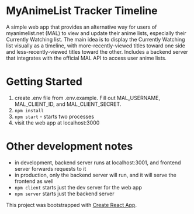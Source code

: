 # MyAnimeList Tracker Timeline
A simple web app that provides an alternative way for users of myanimelist.net (MAL) to view and
update their anime lists, especially their Currently Watching list.
The main idea is to display the Currently Watching list visually as a timeline, with more-recently-viewed
titles toward one side and less-recently-viewed titles toward the other.
Includes a backend server that integrates with the official MAL API to access user anime lists.

# Getting Started
1. create .env file from .env.example. Fill out MAL_USERNAME, MAL_CLIENT_ID, and MAL_CLIENT_SECRET.
1. `npm install`
1. `npm start` - starts two processes
1. visit the web app at localhost:3000

# Other development notes
- in development, backend server runs at localhost:3001, and frontend server forwards requests to it
- in production, only the backend server will run, and it will serve the frontend as well
- `npm client` starts just the dev server for the web app
- `npm server` starts just the backend server


This project was bootstrapped with [Create React App](https://github.com/facebook/create-react-app).
